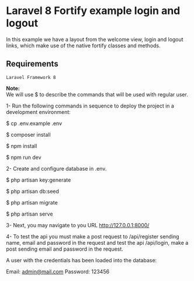 # Laravel 8 Fortify example login and logout

In this example we have a layout from the welcome view, login and logout links,
which make use of the native fortify classes and methods.

## Requirements
```
Laravel Framework 8
```
<b>Note:</b>
<br />
We will use $ to describe the commands that will be used with regular user.

1- Run the following commands in sequence to deploy the project in a development
environment:

$ cp .env.example .env

$ composer install

$ npm install

$ npm run dev

2- Create and configure database in .env.

$ php artisan key:generate

$ php artisan db:seed

$ php artisan migrate

$ php artisan serve

3- Next, you may navigate to you URL http://127.0.0.1:8000/

4- To test the api you must make a post request to /api/register sending name,
email and password in the request and test the api /api/login, make a post
sending email and password in the request.

A user with the credentials has been loaded into the database:

Email: admin@mail.com
Password: 123456 
